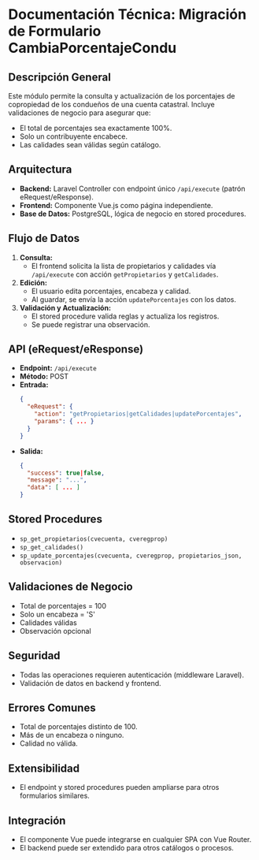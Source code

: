 # Documentación Técnica: Migración de Formulario CambiaPorcentajeCondu

## Descripción General
Este módulo permite la consulta y actualización de los porcentajes de copropiedad de los condueños de una cuenta catastral. Incluye validaciones de negocio para asegurar que:
- El total de porcentajes sea exactamente 100%.
- Solo un contribuyente encabece.
- Las calidades sean válidas según catálogo.

## Arquitectura
- **Backend:** Laravel Controller con endpoint único `/api/execute` (patrón eRequest/eResponse).
- **Frontend:** Componente Vue.js como página independiente.
- **Base de Datos:** PostgreSQL, lógica de negocio en stored procedures.

## Flujo de Datos
1. **Consulta:**
   - El frontend solicita la lista de propietarios y calidades vía `/api/execute` con acción `getPropietarios` y `getCalidades`.
2. **Edición:**
   - El usuario edita porcentajes, encabeza y calidad.
   - Al guardar, se envía la acción `updatePorcentajes` con los datos.
3. **Validación y Actualización:**
   - El stored procedure valida reglas y actualiza los registros.
   - Se puede registrar una observación.

## API (eRequest/eResponse)
- **Endpoint:** `/api/execute`
- **Método:** POST
- **Entrada:**
  ```json
  {
    "eRequest": {
      "action": "getPropietarios|getCalidades|updatePorcentajes",
      "params": { ... }
    }
  }
  ```
- **Salida:**
  ```json
  {
    "success": true|false,
    "message": "...",
    "data": [ ... ]
  }
  ```

## Stored Procedures
- `sp_get_propietarios(cvecuenta, cveregprop)`
- `sp_get_calidades()`
- `sp_update_porcentajes(cvecuenta, cveregprop, propietarios_json, observacion)`

## Validaciones de Negocio
- Total de porcentajes = 100
- Solo un encabeza = 'S'
- Calidades válidas
- Observación opcional

## Seguridad
- Todas las operaciones requieren autenticación (middleware Laravel).
- Validación de datos en backend y frontend.

## Errores Comunes
- Total de porcentajes distinto de 100.
- Más de un encabeza o ninguno.
- Calidad no válida.

## Extensibilidad
- El endpoint y stored procedures pueden ampliarse para otros formularios similares.

## Integración
- El componente Vue puede integrarse en cualquier SPA con Vue Router.
- El backend puede ser extendido para otros catálogos o procesos.
